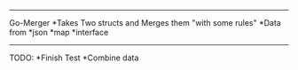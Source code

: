 ***
Go-Merger
*Takes Two structs and Merges them "with some rules"
 *Data from
  *json
  *map
  *interface

***
TODO:
*Finish Test
*Combine data
